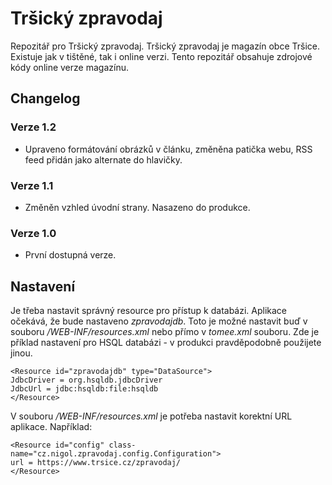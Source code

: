 # Tršický zpravodaj
Repozitář pro Tršický zpravodaj. Tršický zpravodaj je magazín obce Tršice. Existuje jak v tištěné, tak i online verzi. Tento repozitář obsahuje zdrojové kódy online verze magazínu.

## Changelog
### Verze 1.2

* Upraveno formátování obrázků v článku, změněna patička webu, RSS feed přidán jako alternate do hlavičky.

### Verze 1.1

* Změněn vzhled úvodní strany. Nasazeno do produkce.

### Verze 1.0

* První dostupná verze.

## Nastavení

Je třeba nastavit správný resource pro přístup k databázi. Aplikace očekává, že bude nastaveno _zpravodajdb_. Toto je možné nastavit buď v souboru _/WEB-INF/resources.xml_ nebo přímo v _tomee.xml_ souboru. Zde je příklad nastavení pro HSQL databázi - v produkci pravděpodobně použijete jinou.

```
<Resource id="zpravodajdb" type="DataSource">
JdbcDriver = org.hsqldb.jdbcDriver
JdbcUrl = jdbc:hsqldb:file:hsqldb
</Resource>
```

V souboru _/WEB-INF/resources.xml_ je potřeba nastavit korektní URL aplikace. Například:

```
<Resource id="config" class-name="cz.nigol.zpravodaj.config.Configuration">
url = https://www.trsice.cz/zpravodaj/
</Resource>
```
